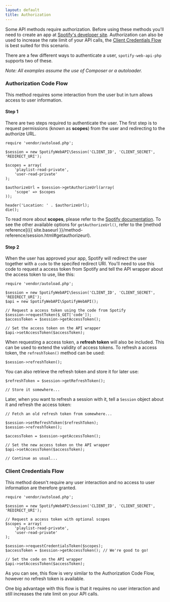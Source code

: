 ```yaml
---
layout: default
title: Authorization
---
```


Some API methods require authorization. Before using these methods you'll need to create an app at [Spotify's developer site](https://developer.spotify.com).
Authorization can also be used to increase the rate limit of your API calls, the [Client Credentials Flow](#client-credentials-flow) is best suited for this scenario.

There are a few different ways to authenticate a user, `spotify-web-api-php` supports two of these.

*Note: All examples assume the use of Composer or a autoloader.*

### Authorization Code Flow
This method requires some interaction from the user but in turn allows access to user information.

#### Step 1

There are two steps required to authenticate the user. The first step is to request permissions (known as **scopes**) from the user and redirecting to the authorize URL.


    require 'vendor/autoload.php';

    $session = new SpotifyWebAPI\Session('CLIENT_ID', 'CLIENT_SECRET', 'REDIRECT_URI');

    $scopes = array(
        'playlist-read-private',
        'user-read-private'
    );

    $authorizeUrl = $session->getAuthorizeUrl(array(
        'scope' => $scopes
    ));

    header('Location: ' . $authorizeUrl);
    die();


To read more about **scopes**, please refer to the [Spotify documentation](https://developer.spotify.com/web-api/using-scopes/).
To see the other available options for `getAuthorizeUrl()`, refer to the [method reference]({{ site.baseurl }}/method-reference/session.html#getauthorizeurl).

#### Step 2
When the user has approved your app, Spotify will redirect the user together with a `code` to the specifed redirect URI.
You'll need to use this code to request a access token from Spotify and tell the API wrapper about the access token to use, like this:

    require 'vendor/autoload.php';

    $session = new SpotifyWebAPI\Session('CLIENT_ID', 'CLIENT_SECRET', 'REDIRECT_URI');
    $api = new SpotifyWebAPI\SpotifyWebAPI();

    // Request a access token using the code from Spotify
    $session->requestToken($_GET['code']);
    $accessToken = $session->getAccessToken();

    // Set the access token on the API wrapper
    $api->setAccessToken($accessToken);

When requesting a access token, a **refresh token** will also be included. This can be used to extend the validity of access tokens.
To refresh a access token, the `refreshToken()` method can be used:


    $session->refreshToken();


You can also retrieve the refresh token and store it for later use:

    $refreshToken = $session->getRefreshToken();

    // Store it somewhere...

Later, when you want to refresh a session with it, tell a `Session` object about it and refresh the access token:

    // Fetch an old refresh token from somewhere...

    $session->setRefreshToken($refreshToken);
    $session->refreshToken();

    $accessToken = $session->getAccessToken();

    // Set the new access token on the API wrapper
    $api->setAccessToken($accessToken);

    // Continue as usual...

### Client Credentials Flow
This method doesn't require any user interaction and no access to user information are therefore granted.

    require 'vendor/autoload.php';

    $session = new SpotifyWebAPI\Session('CLIENT_ID', 'CLIENT_SECRET', 'REDIRECT_URI');

    // Request a access token with optional scopes
    $scopes = array(
        'playlist-read-private',
        'user-read-private'
    );

    $session->requestCredentialsToken($scopes);
    $accessToken = $session->getAccessToken(); // We're good to go!

    // Set the code on the API wrapper
    $api->setAccessToken($accessToken);

As you can see, this flow is very similar to the Authorization Code Flow, however no refresh token is available.

One big advantage with this flow is that it requires no user interaction and still increases the rate limit on your API calls.
